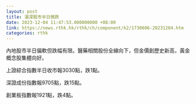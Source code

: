 ```yaml
---
layout: post
title: 滬深股市半日微跌
date: 2023-12-04 11:47:53.000000000 +08:00
link: https://news.rthk.hk/rthk/ch/component/k2/1730606-20231204.htm
categories: rthk
---
```


內地股市半日偏軟但跌幅有限。醫藥相關股份全線向下，但金價創歷史新高，黃金概念股集體向好。

上證綜合指數半日收市報3030點，跌1點。

深證成份指數報9705點，跌15點。

創業板指數報1921點，跌4點。
